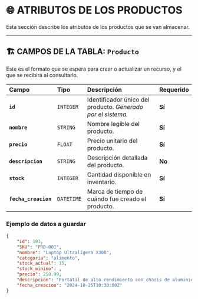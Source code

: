 # 🌐 ATRIBUTOS DE LOS PRODUCTOS

Esta sección describe los atributos de los productos que se van almacenar.

---

## 🏗️ CAMPOS DE LA TABLA: `Producto`

Este es el formato que se espera para crear o actualizar un recurso, y el que se recibirá al consultarlo.

| Campo | Tipo | Descripción | Requerido |
| :--- | :--- | :--- | :--- |
| **`id`** | `INTEGER` | Identificador único del producto. *Generado por el sistema.* | **Sí** |
| **`nombre`** | `STRING` | Nombre legible del producto. | **Sí** |
| **`precio`** | `FLOAT` | Precio unitario del producto. | **Sí** |
| **`descripcion`** | `STRING` | Descripción detallada del producto. | **No** |
| **`stock`** | `INTEGER` | Cantidad disponible en inventario. | **Sí** |
| **`fecha_creacion`** | `DATETIME` | Marca de tiempo de cuándo fue creado el producto. | **Sí** |

### Ejemplo de datos a guardar

```json
{
    "id": 101,
    "SKU": "PRD-001",
    "nombre": "Laptop Ultraligera X300",
    "categoria": "alimento",
    "stock_actual": 15,
    "stock_minimo": ,
    "precio": 250.99,
    "descripcion": "Portátil de alto rendimiento con chasis de aluminio.",
    "fecha_creacion": "2024-10-25T10:30:00Z"
}